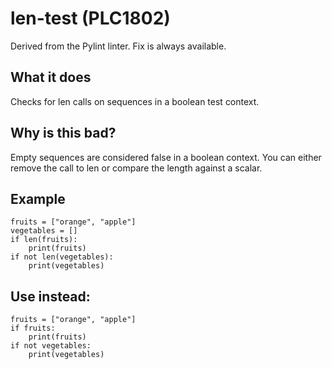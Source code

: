 # len-test (PLC1802)
Derived from the Pylint linter.
Fix is always available.
## What it does
Checks for len calls on sequences in a boolean test context.
## Why is this bad?
Empty sequences are considered false in a boolean context.
You can either remove the call to len
or compare the length against a scalar.
## Example
```
fruits = ["orange", "apple"]
vegetables = []
if len(fruits):
    print(fruits)
if not len(vegetables):
    print(vegetables)
```
## Use instead:
```
fruits = ["orange", "apple"]
if fruits:
    print(fruits)
if not vegetables:
    print(vegetables)
```